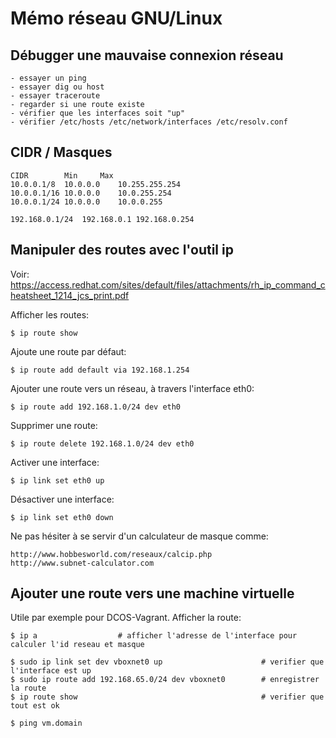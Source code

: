 # Mémo réseau GNU/Linux

## Débugger une mauvaise connexion réseau

	- essayer un ping
	- essayer dig ou host
	- essayer traceroute
	- regarder si une route existe
	- vérifier que les interfaces soit "up"
	- vérifier /etc/hosts /etc/network/interfaces /etc/resolv.conf

## CIDR / Masques

	CIDR		Min		Max
	10.0.0.1/8	10.0.0.0	10.255.255.254
	10.0.0.1/16	10.0.0.0	10.0.255.254
	10.0.0.1/24	10.0.0.0	10.0.0.255

	192.168.0.1/24	192.168.0.1	192.168.0.254
	

## Manipuler des routes avec l'outil ip

Voir: https://access.redhat.com/sites/default/files/attachments/rh_ip_command_cheatsheet_1214_jcs_print.pdf

Afficher les routes:

	$ ip route show

Ajoute une route par défaut:
	
	$ ip route add default via 192.168.1.254

Ajouter une route vers un réseau, à travers l'interface eth0: 

	$ ip route add 192.168.1.0/24 dev eth0

Supprimer une route:

	$ ip route delete 192.168.1.0/24 dev eth0

Activer une interface:

	$ ip link set eth0 up

Désactiver une interface: 
	
	$ ip link set eth0 down

Ne pas hésiter à se servir d'un calculateur de masque comme:

	http://www.hobbesworld.com/reseaux/calcip.php
	http://www.subnet-calculator.com

## Ajouter une route vers une machine virtuelle

Utile par exemple pour DCOS-Vagrant. Afficher la route:

	$ ip a 					# afficher l'adresse de l'interface pour calculer l'id reseau et masque

	$ sudo ip link set dev vboxnet0 up 	                    # verifier que l'interface est up
	$ sudo ip route add 192.168.65.0/24 dev vboxnet0	    # enregistrer la route
	$ ip route show				                            # verifier que tout est ok

	$ ping vm.domain


